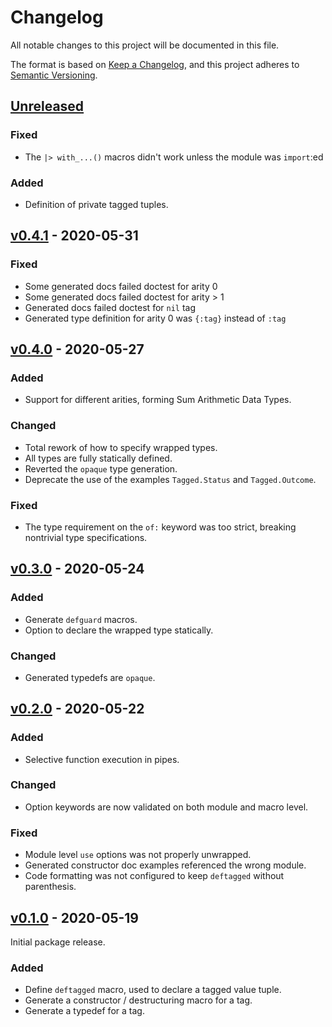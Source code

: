 # Changelog

All notable changes to this project will be documented in this file.

The format is based on [Keep a Changelog](https://keepachangelog.com/en/1.0.0/),
and this project adheres to [Semantic Versioning](https://semver.org/spec/v2.0.0.html).


## [Unreleased]

### Fixed

- The `|> with_...()` macros didn't work unless the module was `import`:ed

### Added

- Definition of private tagged tuples.

## [v0.4.1] - 2020-05-31

### Fixed

- Some generated docs failed doctest for arity 0
- Some generated docs failed doctest for arity > 1
- Generated docs failed doctest for `nil` tag
- Generated type definition for arity 0 was `{:tag}` instead of `:tag`

## [v0.4.0] - 2020-05-27

### Added

- Support for different arities, forming Sum Arithmetic Data Types.

### Changed

- Total rework of how to specify wrapped types.
- All types are fully statically defined.
- Reverted the `opaque` type generation.
- Deprecate the use of the examples `Tagged.Status` and `Tagged.Outcome`.

### Fixed

- The type requirement on the `of:` keyword was too strict, breaking
  nontrivial type specifications.

## [v0.3.0] - 2020-05-24

### Added

- Generate `defguard` macros.
- Option to declare the wrapped type statically.

### Changed

- Generated typedefs are `opaque`.

## [v0.2.0] - 2020-05-22

### Added

- Selective function execution in pipes.

### Changed

- Option keywords are now validated on both module and macro level.

### Fixed

- Module level `use` options was not properly unwrapped.
- Generated constructor doc examples referenced the wrong module.
- Code formatting was not configured to keep `deftagged` without parenthesis.

## [v0.1.0] - 2020-05-19

Initial package release.

### Added

- Define `deftagged` macro, used to declare a tagged value tuple.
- Generate a constructor / destructuring macro for a tag.
- Generate a typedef for a tag.

[Unreleased]: https://github.com/notCalle/elixir-tagged/compare/v0.4.1..HEAD
[v0.4.1]: https://github.com/notCalle/elixir-tagged/releases/tag/v0.4.1
[v0.4.0]: https://github.com/notCalle/elixir-tagged/releases/tag/v0.4.0
[v0.3.0]: https://github.com/notCalle/elixir-tagged/releases/tag/v0.3.0
[v0.2.0]: https://github.com/notCalle/elixir-tagged/releases/tag/v0.2.0
[v0.1.0]: https://github.com/notCalle/elixir-tagged/releases/tag/v0.1.0
